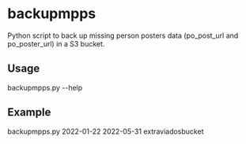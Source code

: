 # backupmpps

Python script to back up missing person posters data (po_post_url and po_poster_url) in
a S3 bucket.

## Usage
backupmpps.py --help

## Example
backupmpps.py 2022-01-22 2022-05-31 extraviadosbucket
